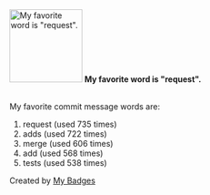 <img src="https://my-badges.github.io/my-badges/favorite-word.png" alt="My favorite word is &quot;request&quot;." title="My favorite word is &quot;request&quot;." width="128">
<strong>My favorite word is &quot;request&quot;.</strong>
<br><br>

My favorite commit message words are:

1. request (used 735 times)
2. adds (used 722 times)
3. merge (used 606 times)
4. add (used 568 times)
5. tests (used 538 times)


Created by <a href="https://github.com/my-badges/my-badges">My Badges</a>